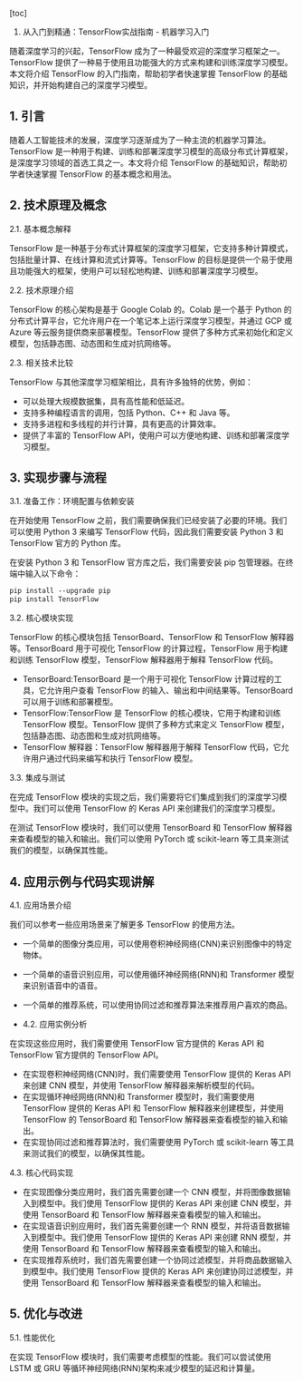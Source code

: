 
[toc]                    
                
                
1. 从入门到精通：TensorFlow实战指南 - 机器学习入门

随着深度学习的兴起，TensorFlow 成为了一种最受欢迎的深度学习框架之一。TensorFlow 提供了一种易于使用且功能强大的方式来构建和训练深度学习模型。本文将介绍 TensorFlow 的入门指南，帮助初学者快速掌握 TensorFlow 的基础知识，并开始构建自己的深度学习模型。

## 1. 引言

随着人工智能技术的发展，深度学习逐渐成为了一种主流的机器学习算法。TensorFlow 是一种用于构建、训练和部署深度学习模型的高级分布式计算框架，是深度学习领域的首选工具之一。本文将介绍 TensorFlow 的基础知识，帮助初学者快速掌握 TensorFlow 的基本概念和用法。

## 2. 技术原理及概念

2.1. 基本概念解释

TensorFlow 是一种基于分布式计算框架的深度学习框架，它支持多种计算模式，包括批量计算、在线计算和流式计算等。TensorFlow 的目标是提供一个易于使用且功能强大的框架，使用户可以轻松地构建、训练和部署深度学习模型。

2.2. 技术原理介绍

TensorFlow 的核心架构是基于 Google Colab 的。Colab 是一个基于 Python 的分布式计算平台，它允许用户在一个笔记本上运行深度学习模型，并通过 GCP 或 Azure 等云服务提供商来部署模型。TensorFlow 提供了多种方式来初始化和定义模型，包括静态图、动态图和生成对抗网络等。

2.3. 相关技术比较

TensorFlow 与其他深度学习框架相比，具有许多独特的优势，例如：

- 可以处理大规模数据集，具有高性能和低延迟。
- 支持多种编程语言的调用，包括 Python、C++ 和 Java 等。
- 支持多进程和多线程的并行计算，具有更高的计算效率。
- 提供了丰富的 TensorFlow API，使用户可以方便地构建、训练和部署深度学习模型。

## 3. 实现步骤与流程

3.1. 准备工作：环境配置与依赖安装

在开始使用 TensorFlow 之前，我们需要确保我们已经安装了必要的环境。我们可以使用 Python 3 来编写 TensorFlow 代码，因此我们需要安装 Python 3 和 TensorFlow 官方的 Python 库。

在安装 Python 3 和 TensorFlow 官方库之后，我们需要安装 pip 包管理器。在终端中输入以下命令：
```css
pip install --upgrade pip
pip install TensorFlow
```

3.2. 核心模块实现

TensorFlow 的核心模块包括 TensorBoard、TensorFlow 和 TensorFlow 解释器等。TensorBoard 用于可视化 TensorFlow 的计算过程，TensorFlow 用于构建和训练 TensorFlow 模型，TensorFlow 解释器用于解释 TensorFlow 代码。

- TensorBoard:TensorBoard 是一个用于可视化 TensorFlow 计算过程的工具，它允许用户查看 TensorFlow 的输入、输出和中间结果等。TensorBoard 可以用于训练和部署模型。
- TensorFlow:TensorFlow 是 TensorFlow 的核心模块，它用于构建和训练 TensorFlow 模型。TensorFlow 提供了多种方式来定义 TensorFlow 模型，包括静态图、动态图和生成对抗网络等。
- TensorFlow 解释器：TensorFlow 解释器用于解释 TensorFlow 代码，它允许用户通过代码来编写和执行 TensorFlow 模型。

3.3. 集成与测试

在完成 TensorFlow 模块的实现之后，我们需要将它们集成到我们的深度学习模型中。我们可以使用 TensorFlow 的 Keras API 来创建我们的深度学习模型。

在测试 TensorFlow 模块时，我们可以使用 TensorBoard 和 TensorFlow 解释器来查看模型的输入和输出。我们可以使用 PyTorch 或 scikit-learn 等工具来测试我们的模型，以确保其性能。

## 4. 应用示例与代码实现讲解

4.1. 应用场景介绍

我们可以参考一些应用场景来了解更多 TensorFlow 的使用方法。

- 一个简单的图像分类应用，可以使用卷积神经网络(CNN)来识别图像中的特定物体。
- 一个简单的语音识别应用，可以使用循环神经网络(RNN)和 Transformer 模型来识别语音中的语音。
- 一个简单的推荐系统，可以使用协同过滤和推荐算法来推荐用户喜欢的商品。

- 4.2. 应用实例分析

在实现这些应用时，我们需要使用 TensorFlow 官方提供的 Keras API 和 TensorFlow 官方提供的 TensorFlow API。

- 在实现卷积神经网络(CNN)时，我们需要使用 TensorFlow 提供的 Keras API 来创建 CNN 模型，并使用 TensorFlow 解释器来解析模型的代码。
- 在实现循环神经网络(RNN)和 Transformer 模型时，我们需要使用 TensorFlow 提供的 Keras API 和 TensorFlow 解释器来创建模型，并使用 TensorFlow 的 TensorBoard 和 TensorFlow 解释器来查看模型的输入和输出。
- 在实现协同过滤和推荐算法时，我们需要使用 PyTorch 或 scikit-learn 等工具来测试我们的模型，以确保其性能。

4.3. 核心代码实现

- 在实现图像分类应用时，我们首先需要创建一个 CNN 模型，并将图像数据输入到模型中。我们使用 TensorFlow 提供的 Keras API 来创建 CNN 模型，并使用 TensorBoard 和 TensorFlow 解释器来查看模型的输入和输出。
- 在实现语音识别应用时，我们首先需要创建一个 RNN 模型，并将语音数据输入到模型中。我们使用 TensorFlow 提供的 Keras API 来创建 RNN 模型，并使用 TensorBoard 和 TensorFlow 解释器来查看模型的输入和输出。
- 在实现推荐系统时，我们首先需要创建一个协同过滤模型，并将商品数据输入到模型中。我们使用 TensorFlow 提供的 Keras API 来创建协同过滤模型，并使用 TensorBoard 和 TensorFlow 解释器来查看模型的输入和输出。

## 5. 优化与改进

5.1. 性能优化

在实现 TensorFlow 模块时，我们需要考虑模型的性能。我们可以尝试使用 LSTM 或 GRU 等循环神经网络(RNN)架构来减少模型的延迟和计算量。

